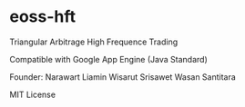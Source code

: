 # eoss-hft

Triangular Arbitrage High Frequence Trading

Compatible with Google App Engine (Java Standard)

Founder:
Narawart Liamin
Wisarut Srisawet
Wasan Santitara

MIT License
